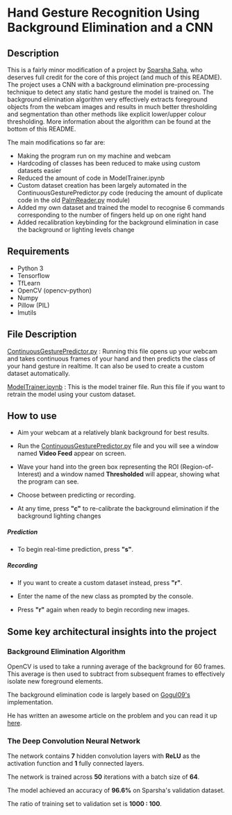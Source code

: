# Hand Gesture Recognition Using Background Elimination and a CNN

## Description

This is a fairly minor modification of a project by [Sparsha Saha](https://github.com/SparshaSaha/Hand-Gesture-Recognition-Using-Background-Elllimination-and-Convolution-Neural-Network), who deserves full credit for the core of this project (and much of this README).
The project uses a CNN with a background elimination pre-processing technique to detect any static hand gesture the model is trained on. 
The background elimination algorithm very effectively extracts foreground objects from the webcam images and results in much better thresholding and segmentation than other methods like explicit lower/upper colour thresholding. More information about the algorithm can be found at the bottom of this README.

The main modifications so far are:
* Making the program run on my machine and webcam
* Hardcoding of classes has been reduced to make using custom datasets easier
* Reduced the amount of code in ModelTrainer.ipynb
* Custom dataset creation has been largely automated in the ContinuousGesturePredictor.py code (reducing the amount of duplicate code in the old [PalmReader.py](https://github.com/SparshaSaha/Hand-Gesture-Recognition-Using-Background-Elllimination-and-Convolution-Neural-Network/blob/master/PalmReader.py) module)
* Added my own dataset and trained the model to recognise 6 commands corresponding to the number of fingers held up on one right hand
* Added recalibration keybinding for the background elimination in case the background or lighting levels change

## Requirements

* Python 3
* Tensorflow
* TfLearn
* OpenCV (opencv-python)
* Numpy
* Pillow (PIL)
* Imutils

## File Description

[ContinuousGesturePredictor.py](https://github.com/Syndallic/gesture-recognition/blob/master/ContinuousGesturePredictor.py) : Running this file opens up your webcam and takes continuous frames of your hand and then predicts the class of your hand gesture in realtime. It can also be used to create a custom dataset automatically. 

[ModelTrainer.ipynb](https://github.com/Syndallic/gesture-recognition/blob/master/ModelTrainer.ipynb) : This is the model trainer file. Run this file if you want to retrain the model using your custom dataset.

## How to use

* Aim your webcam at a relatively blank background for best results. 

* Run the [ContinuousGesturePredictor.py](https://github.com/Syndallic/gesture-recognition/blob/master/ContinuousGesturePredictor.py) file and you will see a window named **Video Feed** appear on screen. 

* Wave your hand into the green box representing the ROI (Region-of-Interest) and a window named **Thresholded** will appear, showing what the program can see.

* Choose between predicting or recording. 

* At any time, press **"c"** to re-calibrate the background elimination if the background lighting changes

##### Prediction
* To begin real-time prediction, press **"s"**. 

##### Recording
* If you want to create a custom dataset instead, press **"r"**.

* Enter the name of the new class as prompted by the console. 

* Press **"r"** again when ready to begin recording new images. 

## Some key architectural insights into the project

### Background Elimination Algorithm

OpenCV is used to take a running average of the background for 60 frames. This average is then used to subtract from subsequent frames to effectively isolate new foreground elements. 

The background elimination code is largely based on [Gogul09's](https://github.com/Gogul09) implementation.

He has written an awesome article on the problem and you can read it up [here](https://gogul09.github.io/software/hand-gesture-recognition-p1).

### The Deep Convolution Neural Network

The network contains **7** hidden convolution layers with **ReLU** as the activation function and **1** fully connected layers.

The network is trained across **50** iterations with a batch size of **64**.

The model achieved an accuracy of **96.6%** on Sparsha's validation dataset.

The ratio of training set to validation set is **1000 : 100**.
